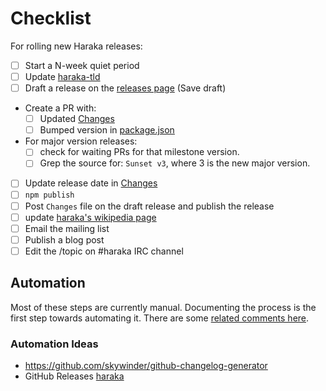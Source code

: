 # Checklist

For rolling new Haraka releases:

- [ ] Start a N-week quiet period
- [ ] Update [haraka-tld](https://github.com/haraka/haraka-tld)
- [ ] Draft a release on the [releases page](https://github.com/haraka/Haraka/releases) (Save draft)
- Create a PR with:
    - [ ] Updated [Changes](https://github.com/haraka/Haraka/blob/master/Changes.md)
    - [ ] Bumped version in [package.json](https://github.com/haraka/Haraka/blob/master/package.json)
- For major version releases:
    * [ ] check for waiting PRs for that milestone version.
    * [ ] Grep the source for: `Sunset v3`, where 3 is the new major version.
- [ ] Update release date in [Changes](https://github.com/haraka/Haraka/blob/master/Changes)
- [ ] `npm publish`
- [ ] Post `Changes` file on the draft release and publish the release 
- [ ] update [haraka's wikipedia page](https://en.wikipedia.org/wiki/Haraka_(software))
- [ ] Email the mailing list
- [ ] Publish a blog post
- [ ] Edit the /topic on #haraka IRC channel

## Automation

Most of these steps are currently manual. Documenting the process is the first step towards automating it. There are some [related comments here](https://github.com/haraka/Haraka/pull/1468#issuecomment-220100505).

### Automation Ideas
* https://github.com/skywinder/github-changelog-generator
* GitHub Releases [haraka](https://github.com/haraka/Haraka/releases)